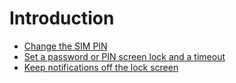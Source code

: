 # Introduction

* [Change the SIM PIN](sim-pin.md)
* [Set a password or PIN screen lock and a timeout](screen-lock.md)
* [Keep notifications off the lock screen](notifications.md)
